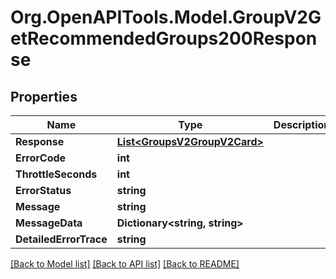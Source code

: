 # Org.OpenAPITools.Model.GroupV2GetRecommendedGroups200Response

## Properties

Name | Type | Description | Notes
------------ | ------------- | ------------- | -------------
**Response** | [**List&lt;GroupsV2GroupV2Card&gt;**](GroupsV2GroupV2Card.md) |  | [optional] 
**ErrorCode** | **int** |  | [optional] 
**ThrottleSeconds** | **int** |  | [optional] 
**ErrorStatus** | **string** |  | [optional] 
**Message** | **string** |  | [optional] 
**MessageData** | **Dictionary&lt;string, string&gt;** |  | [optional] 
**DetailedErrorTrace** | **string** |  | [optional] 

[[Back to Model list]](../README.md#documentation-for-models) [[Back to API list]](../README.md#documentation-for-api-endpoints) [[Back to README]](../README.md)

